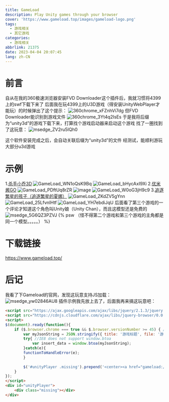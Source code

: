 ```yaml
---
title: GameLoad
description: Play Unity games through your browser
cover: 'https://www.gameload.top/images/gameload-logo.png'
tags:
  - 游戏相关
  - 其它游戏
categories: 
  - 游戏相关
abbrlink: 21375
date: 2023-04-04 20:07:45
lang: zh-CN
---
```

# 前言
自从在我的360极速浏览器安装FVD Downloader这个插件后，我就习惯将4399上的swf下载下来了
后面我在玩4399上的U3D游戏（得安装UnityWebPlayer才能玩）的时候弹出了这个提示：
![360chrome_xFZnhVi7dg](https://jsd.cdn.storisinz.site/gh/SinzMise/MYPictures@master/20230404/360chrome_xFZnhVi7dg.1xookg8vju2o.webp)
但FVD Downloader能识别到游戏文件
![360chrome_3Yt4q2IsEs](https://jsd.cdn.storisinz.site/gh/SinzMise/MYPictures@master/20230404/360chrome_3Yt4q2IsEs.26dp6kmu464g.webp)
于是我将后缀为“unity3d”的游戏下载下来，打算找个游戏启动器来启动这个游戏
找了一圈找到了这玩意：
![msedge_ZV2ru5IQh0](https://jsd.cdn.storisinz.site/gh/SinzMise/MYPictures@master/20230404/msedge_ZV2ru5IQh0.48zi2sq5i620.webp)

这个软件安装完成之后，会自动关联后缀为“unity3d”的文件
经测试，能顺利游玩大部分u3d游戏
# 示例
1.[杀手小乔3D](http://www.4399.com/flash/147405.htm)
![GameLoad_WN1oQsK9Bq](https://jsd.cdn.storisinz.site/gh/SinzMise/MYPictures@master/20230404/GameLoad_WN1oQsK9Bq.3quhllbtc540.webp)
![GameLoad_bHycAxI9Xi](https://jsd.cdn.storisinz.site/gh/SinzMise/MYPictures@master/20230404/GameLoad_bHycAxI9Xi.yj0xvg4dork.webp)
2.[优米酱GO](https://www.4399.com/flash/191954.htm)
![GameLoad_PDftUq8rZR](https://jsd.cdn.storisinz.site/gh/SinzMise/MYPictures@master/20230404/GameLoad_PDftUq8rZR.4ofq40gtb3e0.webp)
![image](https://jsd.cdn.storisinz.site/gh/SinzMise/MYPictures@master/20230404/image.12alzy49ndyo.webp)
![GameLoad_W0oG3jH9c9](https://jsd.cdn.storisinz.site/gh/SinzMise/MYPictures@master/20230404/GameLoad_W0oG3jH9c9.llzawzb03ts.webp)
3.[追逐繁星的孩子（追逐繁星的夏娜）](http://www.4399.com/flash/151847.htm)
![GameLoad_ZKdZV5gYnn](https://jsd.cdn.storisinz.site/gh/SinzMise/MYPictures@master/20230404/GameLoad_ZKdZV5gYnn.214xzg7lessg.webp)
![GameLoad_25LfvnlHtf](https://jsd.cdn.storisinz.site/gh/SinzMise/MYPictures@master/20230404/GameLoad_25LfvnlHtf.1uq8qqsy49s0.webp)
![GameLoad_YH7ebdiJqU](https://jsd.cdn.storisinz.site/gh/SinzMise/MYPictures@master/20230404/GameLoad_YH7ebdiJqU.hjnvf80xo6o.webp)
后面看了第三个游戏的一个评论才知道这个角色叫Unity娘（Unity Chan），而且这模型还是免费的
![msedge_5G6QZ3PZVJ](https://jsd.cdn.storisinz.site/gh/SinzMise/MYPictures@master/20230404/msedge_5G6QZ3PZVJ.2lzj9irde260.webp)
{% psw （怪不得第二个游戏和第三个游戏的主角都是同一个模型。。。。。） %}
# 下载链接
https://www.gameload.top/
# 后记
我看了下Gameload的官网，发现这玩意支持JS加载：
![msedge_yw02846AU8](https://jsd.cdn.storisinz.site/gh/SinzMise/MYPictures@master/20230404/msedge_yw02846AU8.5rh04nc4l3s0.webp)
插件示例我先放上去了，后面我再来搞这玩意吧：
``` html
<script src="https://ajax.googleapis.com/ajax/libs/jquery/2.1.3/jquery.min.js"></script>
<script src="https://cdnjs.cloudflare.com/ajax/libs/jquery-browser/0.0.8/jquery.browser.min.js"></script>
<script>
$(document).ready(function(){
    if ($.browser.chrome === true && $.browser.versionNumber >= 45) { //detect Chrome 45+
        var myJsonString = JSON.stringify({ title: '游戏标题', file: '游戏链接', type: "unity", width: 800, height: 600 });
        try{ //IE8 does not support window.btoa   
            var insert_data = window.btoa(myJsonString); 
        }catch(e){ 
        functionToHandleError(e);
        }
        
        $('#unityPlayer .missing').prepend('<center><a href="gameload://' + insert_data + '/"><img alt="Play game with Gameload!" src="http://data.gameload.top/download/playgameload.png" /></a><br /><br />Install Gameload to play Unity games<br /><a href="http://data.gameload.top/download/gameload.exe" title="Install Gameload now!"><img alt="Install Gameload now!" src="http://data.gameload.top/download/getgameload.png" /></a></center>');
    }
});
</script>
<div id="unityPlayer">
    <div class="missing"></div>
</div>
```
